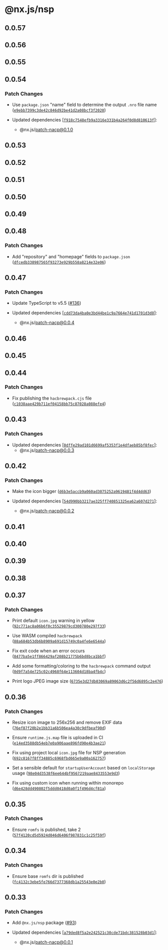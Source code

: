 # @nx.js/nsp

## 0.0.57

## 0.0.56

## 0.0.55

## 0.0.54

### Patch Changes

- Use `package.json` "name" field to determine the output `.nro` file name ([`e9ebb7399c3de42c846d92be41d2a08bcf3f2020`](https://github.com/TooTallNate/nx.js/commit/e9ebb7399c3de42c846d92be41d2a08bcf3f2020))

- Updated dependencies [[`f918c7548efb9a3316e331b4a264f0d8d810613f`](https://github.com/TooTallNate/nx.js/commit/f918c7548efb9a3316e331b4a264f0d8d810613f)]:
  - @nx.js/patch-nacp@0.1.0

## 0.0.53

## 0.0.52

## 0.0.51

## 0.0.50

## 0.0.49

## 0.0.48

### Patch Changes

- Add "repository" and "homepage" fields to `package.json` ([`dfcedb338987565f93273e929b558a8214e32e06`](https://github.com/TooTallNate/nx.js/commit/dfcedb338987565f93273e929b558a8214e32e06))

## 0.0.47

### Patch Changes

- Update TypeScript to v5.5 ([#136](https://github.com/TooTallNate/nx.js/pull/136))

- Updated dependencies [[`cdd73da4ba0e3bd44be1c9a7664e741d1701d3d8`](https://github.com/TooTallNate/nx.js/commit/cdd73da4ba0e3bd44be1c9a7664e741d1701d3d8)]:
  - @nx.js/patch-nacp@0.0.4

## 0.0.46

## 0.0.45

## 0.0.44

### Patch Changes

- Fix publishing the `hacbrewpack.cjs` file ([`c1038aae429b711ef04158bb75c87028a088efe4`](https://github.com/TooTallNate/nx.js/commit/c1038aae429b711ef04158bb75c87028a088efe4))

## 0.0.43

### Patch Changes

- Updated dependencies [[`0dffe29ad101d6699af5353f1e4dfaeb85bf8fec`](https://github.com/TooTallNate/nx.js/commit/0dffe29ad101d6699af5353f1e4dfaeb85bf8fec)]:
  - @nx.js/patch-nacp@0.0.3

## 0.0.42

### Patch Changes

- Make the icon bigger ([`d6b3e5accb9a060ad3075252a9619481f4d4dd63`](https://github.com/TooTallNate/nx.js/commit/d6b3e5accb9a060ad3075252a9619481f4d4dd63))

- Updated dependencies [[`54d990bb3217ae325ff740851325ea62a607d271`](https://github.com/TooTallNate/nx.js/commit/54d990bb3217ae325ff740851325ea62a607d271)]:
  - @nx.js/patch-nacp@0.0.2

## 0.0.41

## 0.0.40

## 0.0.39

## 0.0.38

## 0.0.37

### Patch Changes

- Print default `icon.jpg` warning in yellow ([`92c771ac8a06b6f0c35529879cd300780e297f33`](https://github.com/TooTallNate/nx.js/commit/92c771ac8a06b6f0c35529879cd300780e297f33))

- Use WASM compiled `hacbrewpack` ([`88a684b53db6b8909a691d15749c0a4fe6e6544a`](https://github.com/TooTallNate/nx.js/commit/88a684b53db6b8909a691d15749c0a4fe6e6544a))

- Fix exit code when an error occurs ([`8477ba5e1ff866429af208b21775b6bd8bca1bbf`](https://github.com/TooTallNate/nx.js/commit/8477ba5e1ff866429af208b21775b6bd8bca1bbf))

- Add some formatting/coloring to the `hacbrewpack` command output ([`0d9f7a54e725c02c4968f64e113604d18ba4fb4c`](https://github.com/TooTallNate/nx.js/commit/0d9f7a54e725c02c4968f64e113604d18ba4fb4c))

- Print logo JPEG image size ([`6735e3d27db03069a89063d6c2f56d6895c2e476`](https://github.com/TooTallNate/nx.js/commit/6735e3d27db03069a89063d6c2f56d6895c2e476))

## 0.0.36

### Patch Changes

- Resize icon image to 256x256 and remove EXIF data ([`76ef87f20b2e1bb31a6b506ea4a30c9dfbeaf90d`](https://github.com/TooTallNate/nx.js/commit/76ef87f20b2e1bb31a6b506ea4a30c9dfbeaf90d))

- Ensure `runtime.js.map` file is uploaded in CI ([`e14ed3588db54eb7e0a906aae896fd90e4b3ae21`](https://github.com/TooTallNate/nx.js/commit/e14ed3588db54eb7e0a906aae896fd90e4b3ae21))

- Fix using project local `icon.jpg` file for NSP generation ([`692c8167f8ff34885c6968fbd665e9a00a162757`](https://github.com/TooTallNate/nx.js/commit/692c8167f8ff34885c6968fbd665e9a00a162757))

- Set a sensible default for `startupUserAccount` based on `localStorage` usage ([`98e04d3538f6ee644bf9567219aae8433553e9d3`](https://github.com/TooTallNate/nx.js/commit/98e04d3538f6ee644bf9567219aae8433553e9d3))

- Fix using custom icon when running within monorepo ([`d6e428dd490802f5ddd0418d0a0f1f496d4cf81a`](https://github.com/TooTallNate/nx.js/commit/d6e428dd490802f5ddd0418d0a0f1f496d4cf81a))

## 0.0.35

### Patch Changes

- Ensure `romfs` is published, take 2 ([`57f4120cd5d5924d046d6406f987831c1c25f59f`](https://github.com/TooTallNate/nx.js/commit/57f4120cd5d5924d046d6406f987831c1c25f59f))

## 0.0.34

### Patch Changes

- Ensure base `romfs` dir is published ([`fc4132c3ebe5fe766d7377368db1a25543e0e2b0`](https://github.com/TooTallNate/nx.js/commit/fc4132c3ebe5fe766d7377368db1a25543e0e2b0))

## 0.0.33

### Patch Changes

- Add `@nx.js/nsp` package ([#93](https://github.com/TooTallNate/nx.js/pull/93))

- Updated dependencies [[`a79ded8f5a2e242521c30cde71bdc381528b03d1`](https://github.com/TooTallNate/nx.js/commit/a79ded8f5a2e242521c30cde71bdc381528b03d1)]:
  - @nx.js/patch-nacp@0.0.1
